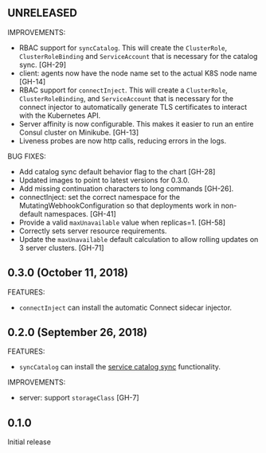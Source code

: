 ## UNRELEASED

IMPROVEMENTS:

  * RBAC support for `syncCatalog`. This will create the `ClusterRole`, `ClusterRoleBinding`
    and `ServiceAccount` that is necessary for the catalog sync. [GH-29]
  * client: agents now have the node name set to the actual K8S node name [GH-14]
  * RBAC support for `connectInject`. This will create a `ClusterRole`, `ClusterRoleBinding`,
    and `ServiceAccount` that is necessary for the connect injector to automatically generate
    TLS certificates to interact with the Kubernetes API.
  * Server affinity is now configurable. This makes it easier to run an entire
    Consul cluster on Minikube. [GH-13]
  * Liveness probes are now http calls, reducing errors in the logs.

BUG FIXES:

  * Add catalog sync default behavior flag to the chart [GH-28]
  * Updated images to point to latest versions for 0.3.0.
  * Add missing continuation characters to long commands [GH-26].
  * connectInject: set the correct namespace for the MutatingWebhookConfiguration
    so that deployments work in non-default namespaces. [GH-41]
  * Provide a valid `maxUnavailable` value when replicas=1. [GH-58]
  * Correctly sets server resource requirements.
  * Update the `maxUnavailable` default calculation to allow rolling updates on 3 server clusters. [GH-71]

## 0.3.0 (October 11, 2018)

FEATURES:

  * `connectInject` can install the automatic Connect sidecar injector.

## 0.2.0 (September 26, 2018)

FEATURES:

  * `syncCatalog` can install the [service catalog sync](https://www.hashicorp.com/blog/consul-and-kubernetes-service-catalog-sync)
    functionality.

IMPROVEMENTS:

  * server: support `storageClass` [GH-7]

## 0.1.0

Initial release
